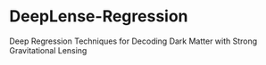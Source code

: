 # DeepLense-Regression
Deep Regression Techniques for Decoding Dark Matter with Strong Gravitational Lensing 

